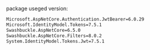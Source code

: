 package useged version:
```bash
Microsoft.AspNetCore.Authentication.JwtBearer=6.0.29
Microsoft.IdentityModel.Tokens=7.5.1
Swashbuckle.AspNetCore=6.5.0
Swashbuckle.AspNetCore.Filters=8.0.2
System.IdentityModel.Tokens.Jwt=7.5.1
```

